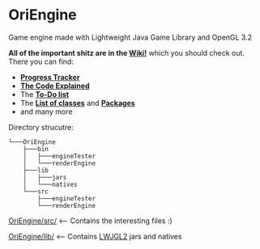 # OriEngine
Game engine made with Lightweight Java Game Library and OpenGL 3.2

**All of the important shitz are in the [Wiki!](https://github.com/ivanorsolic/OriEngine/wiki)** which you should check out.
There you can find:
* [**Progress Tracker**](https://github.com/ivanorsolic/OriEngine/wiki/About#progress-tracker)
* [**The Code Explained**](https://github.com/ivanorsolic/OriEngine/wiki/The-Code-Explained)
* The [**To-Do list**](https://github.com/ivanorsolic/OriEngine/wiki/About#to-do-list)
* The [**List of classes**](https://github.com/ivanorsolic/OriEngine/wiki/About#list-of-classes) and [**Packages**](https://github.com/ivanorsolic/OriEngine/wiki/About#list-of-packages)
* and many more

Directory strucutre:
```
└───OriEngine
    ├───bin
    │   ├───engineTester
    │   └───renderEngine
    ├───lib
    │   ├───jars
    │   └───natives
    └───src
        ├───engineTester
        └───renderEngine
```
[OriEngine/src/](https://github.com/ivanorsolic/OriEngine/tree/master/OriEngine/src) <-- Contains the interesting files :)

[OriEngine/lib/](https://github.com/ivanorsolic/OriEngine/tree/master/OriEngine/lib) <-- Contains [LWJGL2](https://github.com/LWJGL/lwjgl3) jars and natives
